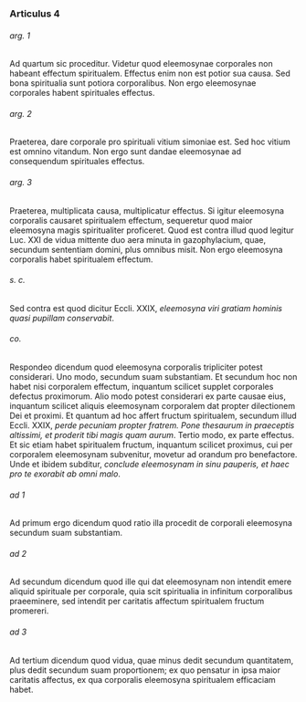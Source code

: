 ### Articulus 4

###### arg. 1
Ad quartum sic proceditur. Videtur quod eleemosynae corporales non habeant effectum spiritualem. Effectus enim non est potior sua causa. Sed bona spiritualia sunt potiora corporalibus. Non ergo eleemosynae corporales habent spirituales effectus.

###### arg. 2
Praeterea, dare corporale pro spirituali vitium simoniae est. Sed hoc vitium est omnino vitandum. Non ergo sunt dandae eleemosynae ad consequendum spirituales effectus.

###### arg. 3
Praeterea, multiplicata causa, multiplicatur effectus. Si igitur eleemosyna corporalis causaret spiritualem effectum, sequeretur quod maior eleemosyna magis spiritualiter proficeret. Quod est contra illud quod legitur Luc. XXI de vidua mittente duo aera minuta in gazophylacium, quae, secundum sententiam domini, plus omnibus misit. Non ergo eleemosyna corporalis habet spiritualem effectum.

###### s. c.
Sed contra est quod dicitur Eccli. XXIX, *eleemosyna viri gratiam hominis quasi pupillam conservabit*.

###### co.
Respondeo dicendum quod eleemosyna corporalis tripliciter potest considerari. Uno modo, secundum suam substantiam. Et secundum hoc non habet nisi corporalem effectum, inquantum scilicet supplet corporales defectus proximorum. Alio modo potest considerari ex parte causae eius, inquantum scilicet aliquis eleemosynam corporalem dat propter dilectionem Dei et proximi. Et quantum ad hoc affert fructum spiritualem, secundum illud Eccli. XXIX, *perde pecuniam propter fratrem. Pone thesaurum in praeceptis altissimi, et proderit tibi magis quam aurum*. Tertio modo, ex parte effectus. Et sic etiam habet spiritualem fructum, inquantum scilicet proximus, cui per corporalem eleemosynam subvenitur, movetur ad orandum pro benefactore. Unde et ibidem subditur, *conclude eleemosynam in sinu pauperis, et haec pro te exorabit ab omni malo*.

###### ad 1
Ad primum ergo dicendum quod ratio illa procedit de corporali eleemosyna secundum suam substantiam.

###### ad 2
Ad secundum dicendum quod ille qui dat eleemosynam non intendit emere aliquid spirituale per corporale, quia scit spiritualia in infinitum corporalibus praeeminere, sed intendit per caritatis affectum spiritualem fructum promereri.

###### ad 3
Ad tertium dicendum quod vidua, quae minus dedit secundum quantitatem, plus dedit secundum suam proportionem; ex quo pensatur in ipsa maior caritatis affectus, ex qua corporalis eleemosyna spiritualem efficaciam habet.

